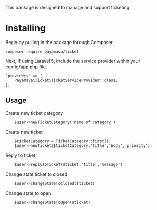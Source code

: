 
This package is designed to manage and support ticketing.

# Installing

Begin by pulling in the package through Composer.
```
composer require payamava/ticket
```
Next, if using Laravel 5, include the service provider within your config/app.php file.
```
'providers' => [
    Payamava\Ticket\TicketServiceProvider::class,
];
```
## Usage

Create new ticket category

```
    $user->newTicketCategory('name of category')
```
Create new ticket
```
    $ticketCategory = TicketCategory::first();
    $user->newTicket($ticketCategory,'title','body','priority');
```

Reply to ticket
```
    $user->replyToTicket($ticket,'title','message')
```

Change state ticket to closed
```
    $user->changeStateToClosed($ticket)
```
Change state to open
```
    $user->changeStateToOpen($ticket)
```


